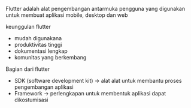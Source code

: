 Flutter adalah alat pengembangan antarmuka pengguna yang digunakan untuk membuat aplikasi mobile, desktop dan web

keunggulan flutter
  - mudah digunakana
  - produktivitas tinggi
  - dokumentasi lengkap
  - komunitas yang berkembang
  
 Bagian dari flutter
  - SDK (software development kit) -> alat alat untuk membantu proses pengembangan aplikasi
  - Framework -> perlengkapan untuk membentuk aplikasi dapat dikostumisasi
